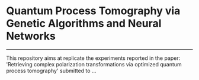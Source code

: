 # Quantum Process Tomography via Genetic Algorithms and Neural Networks
____

This repository aims at replicate the experiments reported in the paper: 'Retrieving complex polarization transformations via optimized quantum process tomography'
submitted to ...

